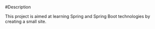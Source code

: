#Description

This project is aimed at learning Spring and Spring Boot technologies by creating a small site.
